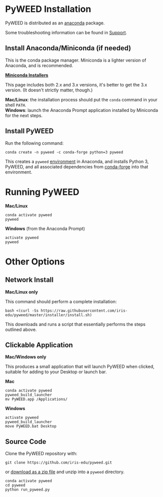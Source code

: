 # PyWEED Installation

PyWEED is distributed as an [anaconda](https://conda.io/docs/) package.

Some troubleshooting information can be found in [Support](Support.md).

## Install Anaconda/Miniconda (if needed)

This is the conda package manager. Miniconda is a lighter version of Anaconda, and is recommended.

__[Miniconda Installers](https://conda.io/miniconda.html)__

This page includes both 2.x and 3.x versions, it's better to get the 3.x version. (It doesn't strictly matter, though.)

__Mac/Linux__: the installation process should put the `conda` command in your shell `PATH`.  
__Windows__: launch the Anaconda Prompt application installed by Miniconda for the next steps.

## Install PyWEED

Run the following command:

```
conda create -n pyweed -c conda-forge python=3 pyweed
```

This creates a `pyweed` [environment](https://conda.io/docs/using/envs.html) in Anaconda, and installs Python 3, PyWEED,
and all associated dependencies from [conda-forge](https://github.com/conda-forge/) into that environment.

# Running PyWEED

__Mac/Linux__

```
conda activate pyweed
pyweed
```

__Windows__ (from the Anaconda Prompt)

```
activate pyweed
pyweed
```

# Other Options

## Network Install

__Mac/Linux only__

This command should perform a complete installation:

```
bash <(curl -Ss https://raw.githubusercontent.com/iris-edu/pyweed/master/installer/install.sh)
```

This downloads and runs a script that essentially performs the steps outlined above.

## Clickable Application

__Mac/Windows only__

This produces a small application that will launch PyWEED when clicked, suitable for adding to your Desktop
or launch bar.

__Mac__

```
conda activate pyweed
pyweed_build_launcher
mv PyWEED.app /Applications/
```

__Windows__

```
activate pyweed
pyweed_build_launcher
move PyWEED.bat Desktop
```

## Source Code

Clone the PyWEED repository with:

```
git clone https://github.com/iris-edu/pyweed.git
```

or [download as a zip file](https://github.com/iris-edu/pyweed/archive/master.zip) and unzip into a `pyweed` directory.

```
conda activate pyweed
cd pyweed
python run_pyweed.py
```



